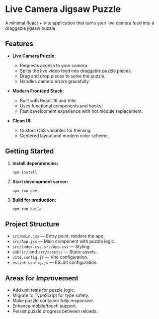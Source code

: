 # Live Camera Jigsaw Puzzle

A minimal React + Vite application that turns your live camera feed into a draggable jigsaw puzzle.

## Features

- **Live Camera Puzzle:**  
  - Requests access to your camera.
  - Splits the live video feed into draggable puzzle pieces.
  - Drag and drop pieces to solve the puzzle.
  - Handles camera errors gracefully.

- **Modern Frontend Stack:**  
  - Built with React 19 and Vite.
  - Uses functional components and hooks.
  - Fast development experience with hot module replacement.

- **Clean UI:**  
  - Custom CSS variables for theming.
  - Centered layout and modern color scheme.

## Getting Started

1. **Install dependencies:**
   ```
   npm install
   ```

2. **Start development server:**
   ```
   npm run dev
   ```

3. **Build for production:**
   ```
   npm run build
   ```

## Project Structure

- `src/main.jsx` — Entry point, renders the app.
- `src/App.jsx` — Main component with puzzle logic.
- `src/index.css`, `src/App.css` — Styling.
- `public/` and `src/assets/` — Static assets.
- `vite.config.js` — Vite configuration.
- `eslint.config.js` — ESLint configuration.

## Areas for Improvement

- Add unit tests for puzzle logic.
- Migrate to TypeScript for type safety.
- Make puzzle container fully responsive.
- Enhance mobile/touch support.
- Persist puzzle progress between reloads.
